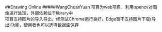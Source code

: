 ##Drawing Online
#####WangChuanYuan
项目为web项目，利用opencv对图像进行处理，外部依赖位于library中  
项目支持图片的导入导出，经测试Chrome运行良好，Edge暂不支持图片下载(导出)功能，使用者也可以选择数据库保存